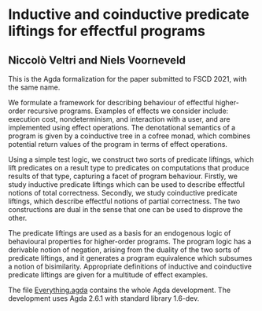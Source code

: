 # Inductive and coinductive predicate liftings for effectful programs
## Niccolò Veltri and Niels Voorneveld

This is the Agda formalization for the paper submitted to FSCD 2021, with the same name.

We formulate a framework for describing behaviour of effectful higher-order recursive programs. Examples of effects we consider include: execution cost, nondeterminism, and interaction with a user, and are implemented using effect operations. The denotational semantics of a program is given by a coinductive tree in a cofree monad, which combines potential return values of the program in terms of effect operations. 
	
Using a simple test logic, we construct two sorts of predicate liftings, which lift predicates on a result type to predicates on computations that produce results of that type, capturing a facet of program behaviour. Firstly, we study inductive predicate liftings which can be used to describe effectful notions of total correctness. Secondly, we study coinductive predicate liftings, which describe effectful notions of partial correctness. The two constructions are dual in the sense that one can be used to disprove the other. 
	
The predicate liftings are used as a basis for an endogenous logic of behavioural properties for higher-order programs. The program logic has a derivable notion of negation, arising from the duality of the two sorts of predicate liftings, and it generates a program equivalence which subsumes a notion of bisimilarity. Appropriate definitions of inductive and coinductive predicate liftings are given for a multitude of effect examples.

The file [Everything.agda](https://github.com/niccoloveltri/ind-coind-pred-lifts/blob/main/Everything.agda) contains the whole Agda development.
The development uses Agda 2.6.1 with standard library 1.6-dev.
